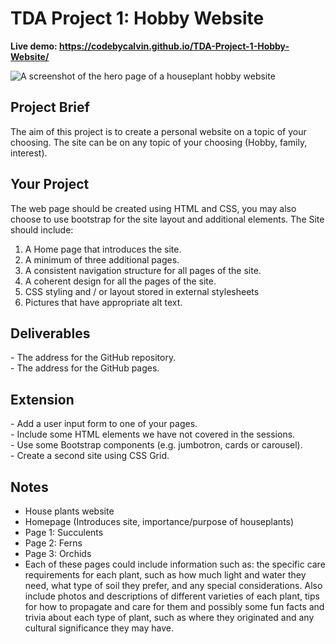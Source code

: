 # TDA Project 1: Hobby Website

**Live demo: https://codebycalvin.github.io/TDA-Project-1-Hobby-Website/**

![A screenshot of the hero page of a houseplant hobby website](https://i.imgur.com/8F5wJ1c.png)

<h2>Project Brief</h2>

The aim of this project is to create a personal website on a topic of your choosing. The site can be on any topic of your choosing (Hobby, family, interest).

<h2>Your Project</h2>

The web page should be created using HTML and CSS, you may also choose to use bootstrap for the site layout and additional elements. The Site should include:

1. A Home page that introduces the site. 
2. A minimum of three additional pages. 
3. A consistent navigation structure for all pages of the site. 
4. A coherent design for all the pages of the site. 
5. CSS styling and / or layout stored in external stylesheets 
6. Pictures that have appropriate alt text. 

<h2>Deliverables</h2>
- The address for the GitHub repository. 
<br> - The address for the GitHub pages.

<h2>Extension</h2>
- Add a user input form to one of your pages.
<br>- Include some HTML elements we have not covered in the sessions. 
<br>- Use some Bootstrap components (e.g. jumbotron, cards or carousel). 
<br>- Create a second site using CSS Grid.

<h2>Notes</h2>

- House plants website
- Homepage (Introduces site, importance/purpose of houseplants)
- Page 1: Succulents
- Page 2: Ferns
- Page 3: Orchids
- Each of these pages could include information such as: the specific care requirements for each plant, such as how much light and water they need, what type of soil they prefer, and any special considerations. Also include photos and descriptions of different varieties of each plant, tips for how to propagate and care for them and possibly some fun facts and trivia about each type of plant, such as where they originated and any cultural significance they may have.
